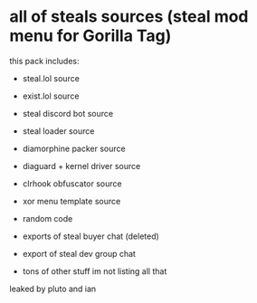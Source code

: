 # all of steals sources (steal mod menu for Gorilla Tag)

this pack includes:
+ steal.lol source
+ exist.lol source
+ steal discord bot source
+ steal loader source
+ diamorphine packer source
+ diaguard + kernel driver source
+ clrhook obfuscator source
+ xor menu template source

+ random code
+ exports of steal buyer chat (deleted)
+ export of steal dev group chat
+ tons of other stuff im not listing all that

leaked by pluto and ian
